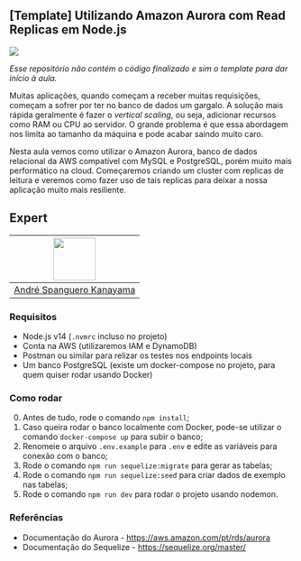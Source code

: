 ## [Template] Utilizando Amazon Aurora com Read Replicas em Node.js

<img src="https://storage.googleapis.com/golden-wind/experts-club/capa-github.svg" />

*Esse repositório não contém o código finalizado e sim o template para dar início à aula.*

Muitas aplicações, quando começam a receber muitas requisições, começam a sofrer por ter no banco de dados um gargalo. A solução mais rápida geralmente é fazer o *vertical scaling*, ou seja, adicionar recursos como RAM ou CPU ao servidor. O grande problema é que essa abordagem nos limita ao tamanho da máquina e pode acabar saindo muito caro.

Nesta aula vemos como utilizar o Amazon Aurora, banco de dados relacional da AWS compatível com MySQL e PostgreSQL, porém muito mais performático na cloud. Começaremos criando um cluster com replicas de leitura e veremos como fazer uso de tais replicas para deixar a nossa aplicação muito mais resiliente.

## Expert

| [<img src="https://avatars.githubusercontent.com/u/711732?s=460&u=6b1039f8a921c5733d92d13b2971c55157fee005&v=4" width="75px;"/>](https://github.com/askmon) |
| :-: |
|[André Spanguero Kanayama](https://github.com/askmon)|

### Requisitos

- Node.js v14 (`.nvmrc` incluso no projeto)
- Conta na AWS (utilizaremos IAM e DynamoDB)
- Postman ou similar para relizar os testes nos endpoints locais
- Um banco PostgreSQL (existe um docker-compose no projeto, para quem quiser rodar usando Docker)

### Como rodar

0. Antes de tudo, rode o comando `npm install`;
0. Caso queira rodar o banco localmente com Docker, pode-se utilizar o comando `docker-compose up` para subir o banco;
0. Renomeie o arquivo `.env.example` para `.env` e edite as variáveis para conexão com o banco;
0. Rode o comando `npm run sequelize:migrate` para gerar as tabelas;
0. Rode o comando `npm run sequelize:seed` para criar dados de exemplo nas tabelas;
0. Rode o comando `npm run dev` para rodar o projeto usando nodemon.

### Referências

- Documentação do Aurora - https://aws.amazon.com/pt/rds/aurora
- Documentação do Sequelize - https://sequelize.org/master/
